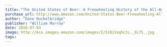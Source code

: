 ```yaml
---
title: "The United States of Beer: A Freewheeling History of the All-American Drink"
purchase_url: http://www.amazon.com/United-States-Beer-Freewheeling-All-American/dp/0062389750%3FSubscriptionId%3DAKIAIVZLK2PABGQI2KAQ%26tag%3Deverrail-20%26linkCode%3Dxm2%26camp%3D2025%26creative%3D165953%26creativeASIN%3D0062389750
author: "Dane Huckelbridge"
publisher: "William Morrow"
date: 2016-07-03
image: http://ecx.images-amazon.com/images/I/518iVxqhLtL._SL75_.jpg
tags:
---
```


